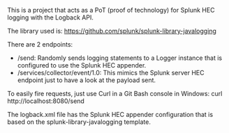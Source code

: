 This is a project that acts as a PoT (proof of technology) for Splunk HEC logging with the Logback API.

The library used is:
https://github.com/splunk/splunk-library-javalogging

There are 2 endpoints:
- /send: Randomly sends logging statements to a Logger instance that is configured to use the Splunk HEC appender.
- /services/collector/event/1.0: This mimics the Splunk server HEC endpoint just to have a look at the payload sent.

To easily fire requests, just use Curl in a Git Bash console in Windows:
curl http://localhost:8080/send

The logback.xml file has the Splunk HEC appender configuration that is based on the splunk-library-javalogging template.
